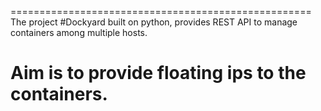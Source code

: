 ====================================================
The project #Dockyard built on python, provides REST
API to manage containers among multiple hosts.

Aim is to provide floating ips to the containers.
====================================================

